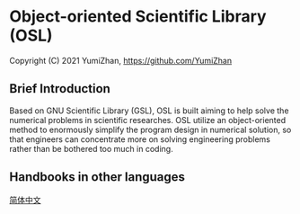 # Object-oriented Scientific Library (OSL)

Copyright (C) 2021 YumiZhan, <https://github.com/YumiZhan>

## Brief Introduction

Based on GNU Scientific Library (GSL), OSL is built aiming to help solve the numerical problems in scientific researches. OSL utilize an object-oriented method to enormously simplify the program design in numerical solution, so that engineers can concentrate more on solving engineering problems rather than be bothered too much in coding.



## Handbooks in other languages

[简体中文](https://github.com/YumiZhan/OSL/blob/develop/README_zh_CN.md)

